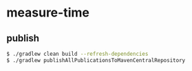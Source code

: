 # measure-time

## publish

```bash
$ ./gradlew clean build --refresh-dependencies 
$ ./gradlew publishAllPublicationsToMavenCentralRepository
```
